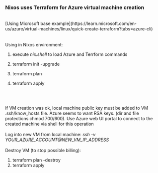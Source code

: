 ### Nixos uses Terraform for Azure virtual machine creation
<br>
[Using Microsoft base example](https://learn.microsoft.com/en-us/azure/virtual-machines/linux/quick-create-terraform?tabs=azure-cli)
<br>
<br>
<br>
Using in Nixos environment: 

1) execute *nix.shell* to load Azure and Terrform commands

2) terraform init -upgrade

3) terraform plan 

4) terraform apply 
<br>
<br>

If VM creation was ok, local machine public key must be added to VM
.ssh/know_hosts file. Azure seems to want RSA keys.  (dir and file protections chmod 700/600). Use Azure web UI portal to connect to the created machine via shell for this operation
<br>
<br>
Log into new VM from local machine:
*ssh -v YOUR_AZURE_ACCOUNT@NEW_VM_IP_ADDRESS*
<br>
<br>
Destroy VM (to stop possible billing):

1) terraform plan -destroy
2) terraform apply









